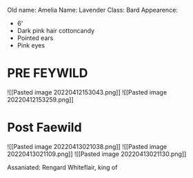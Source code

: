Old name: Amelia
Name: Lavender
Class: Bard
Appearence:
- 6'
- Dark pink hair cottoncandy
- Pointed ears
- Pink eyes

# PRE FEYWILD

![[Pasted image 20220412153043.png]]
![[Pasted image 20220412153259.png]]

# Post Faewild

![[Pasted image 20220413021038.png]]
![[Pasted image 20220413021109.png]]
![[Pasted image 20220413021130.png]]


Assaniated: Rengard Whiteflair, king of